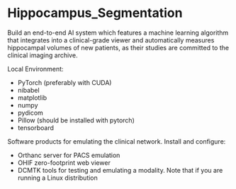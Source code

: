 # Hippocampus_Segmentation

Build an end-to-end AI system which features a machine learning algorithm that integrates into a clinical-grade viewer and automatically measures hippocampal volumes of new patients, as their studies are committed to the clinical imaging archive.

Local Environment:
- PyTorch (preferably with CUDA)
- nibabel
- matplotlib
- numpy
- pydicom
- Pillow (should be installed with pytorch)
- tensorboard

Software products for emulating the clinical network. Install and configure:
- Orthanc server for PACS emulation
- OHIF zero-footprint web viewer 
- DCMTK tools for testing and emulating a modality. Note that if you are running a Linux distribution
